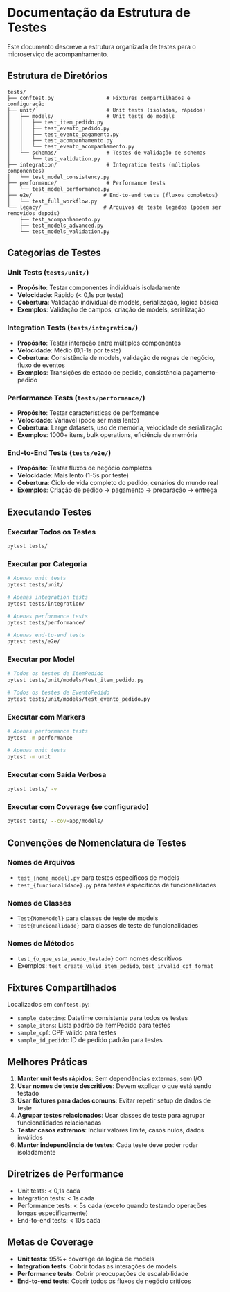 # Documentação da Estrutura de Testes

Este documento descreve a estrutura organizada de testes para o microserviço de acompanhamento.

## Estrutura de Diretórios

```
tests/
├── conftest.py                 # Fixtures compartilhados e configuração
├── unit/                       # Unit tests (isolados, rápidos)
│   ├── models/                 # Unit tests de models
│   │   ├── test_item_pedido.py
│   │   ├── test_evento_pedido.py
│   │   ├── test_evento_pagamento.py
│   │   ├── test_acompanhamento.py
│   │   └── test_evento_acompanhamento.py
│   └── schemas/                # Testes de validação de schemas
│       └── test_validation.py
├── integration/                # Integration tests (múltiplos componentes)
│   └── test_model_consistency.py
├── performance/                # Performance tests
│   └── test_model_performance.py
├── e2e/                       # End-to-end tests (fluxos completos)
│   └── test_full_workflow.py
└── legacy/                    # Arquivos de teste legados (podem ser removidos depois)
    ├── test_acompanhamento.py
    ├── test_models_advanced.py
    └── test_models_validation.py
```

## Categorias de Testes

### Unit Tests (`tests/unit/`)

-   **Propósito**: Testar componentes individuais isoladamente
-   **Velocidade**: Rápido (< 0,1s por teste)
-   **Cobertura**: Validação individual de models, serialização, lógica básica
-   **Exemplos**: Validação de campos, criação de models, serialização

### Integration Tests (`tests/integration/`)

-   **Propósito**: Testar interação entre múltiplos componentes
-   **Velocidade**: Médio (0,1-1s por teste)
-   **Cobertura**: Consistência de models, validação de regras de negócio, fluxo de eventos
-   **Exemplos**: Transições de estado de pedido, consistência pagamento-pedido

### Performance Tests (`tests/performance/`)

-   **Propósito**: Testar características de performance
-   **Velocidade**: Variável (pode ser mais lento)
-   **Cobertura**: Large datasets, uso de memória, velocidade de serialização
-   **Exemplos**: 1000+ itens, bulk operations, eficiência de memória

### End-to-End Tests (`tests/e2e/`)

-   **Propósito**: Testar fluxos de negócio completos
-   **Velocidade**: Mais lento (1-5s por teste)
-   **Cobertura**: Ciclo de vida completo do pedido, cenários do mundo real
-   **Exemplos**: Criação de pedido → pagamento → preparação → entrega

## Executando Testes

### Executar Todos os Testes

```bash
pytest tests/
```

### Executar por Categoria

```bash
# Apenas unit tests
pytest tests/unit/

# Apenas integration tests
pytest tests/integration/

# Apenas performance tests
pytest tests/performance/

# Apenas end-to-end tests
pytest tests/e2e/
```

### Executar por Model

```bash
# Todos os testes de ItemPedido
pytest tests/unit/models/test_item_pedido.py

# Todos os testes de EventoPedido
pytest tests/unit/models/test_evento_pedido.py
```

### Executar com Markers

```bash
# Apenas performance tests
pytest -m performance

# Apenas unit tests
pytest -m unit
```

### Executar com Saída Verbosa

```bash
pytest tests/ -v
```

### Executar com Coverage (se configurado)

```bash
pytest tests/ --cov=app/models/
```

## Convenções de Nomenclatura de Testes

### Nomes de Arquivos

-   `test_{nome_model}.py` para testes específicos de models
-   `test_{funcionalidade}.py` para testes específicos de funcionalidades

### Nomes de Classes

-   `Test{NomeModel}` para classes de teste de models
-   `Test{Funcionalidade}` para classes de teste de funcionalidades

### Nomes de Métodos

-   `test_{o_que_esta_sendo_testado}` com nomes descritivos
-   Exemplos: `test_create_valid_item_pedido`, `test_invalid_cpf_format`

## Fixtures Compartilhados

Localizados em `conftest.py`:

-   `sample_datetime`: Datetime consistente para todos os testes
-   `sample_itens`: Lista padrão de ItemPedido para testes
-   `sample_cpf`: CPF válido para testes
-   `sample_id_pedido`: ID de pedido padrão para testes

## Melhores Práticas

1. **Manter unit tests rápidos**: Sem dependências externas, sem I/O
2. **Usar nomes de teste descritivos**: Devem explicar o que está sendo testado
3. **Usar fixtures para dados comuns**: Evitar repetir setup de dados de teste
4. **Agrupar testes relacionados**: Usar classes de teste para agrupar funcionalidades relacionadas
5. **Testar casos extremos**: Incluir valores limite, casos nulos, dados inválidos
6. **Manter independência de testes**: Cada teste deve poder rodar isoladamente

## Diretrizes de Performance

-   Unit tests: < 0,1s cada
-   Integration tests: < 1s cada
-   Performance tests: < 5s cada (exceto quando testando operações longas especificamente)
-   End-to-end tests: < 10s cada

## Metas de Coverage

-   **Unit tests**: 95%+ coverage da lógica de models
-   **Integration tests**: Cobrir todas as interações de models
-   **Performance tests**: Cobrir preocupações de escalabilidade
-   **End-to-end tests**: Cobrir todos os fluxos de negócio críticos
